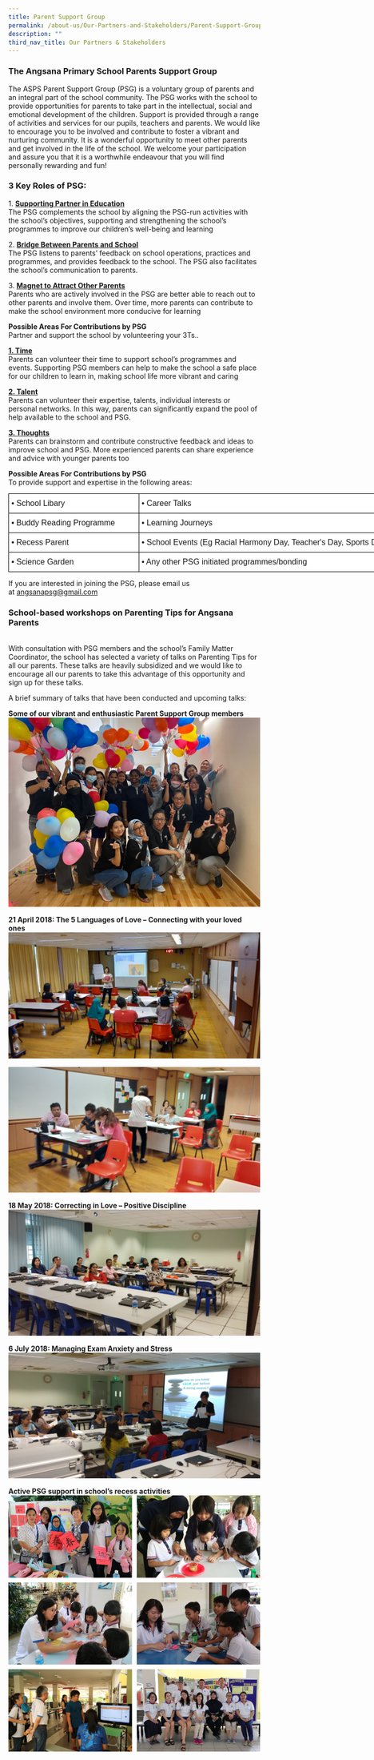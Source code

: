 ```yaml
---
title: Parent Support Group
permalink: /about-us/Our-Partners-and-Stakeholders/Parent-Support-Group/
description: ""
third_nav_title: Our Partners & Stakeholders
---
```

### The Angsana Primary School Parents Support Group

The ASPS Parent Support Group (PSG) is a voluntary group of parents and an integral part of the school community. The PSG works with the school to provide opportunities for parents to take part in the intellectual, social and emotional development of the children. Support is provided through a range of activities and services for our pupils, teachers and parents. We would like to encourage you to be involved and contribute to foster a vibrant and nurturing community. It is a wonderful opportunity to meet other parents and get involved in the life of the school. We welcome your participation and assure you that it is a worthwhile endeavour that you will find personally rewarding and fun!

### 3 Key Roles of PSG:


1.&nbsp;<u><b>Supporting Partner in Education</b></u>
<br>
The PSG complements the school by aligning the PSG-run activities with the school’s objectives, supporting and strengthening the school’s programmes to improve our children’s well-being and learning

  

2.&nbsp;<u><b>Bridge Between Parents and School</b></u>
<br>
The PSG listens to parents’ feedback on school operations, practices and programmes, and provides feedback to the school. The PSG also facilitates the school’s communication to parents.

  

3.&nbsp;<u><b>Magnet to Attract Other Parents</b></u>
<br>
Parents who are actively involved in the PSG are better able to reach out to other parents and involve them. Over time, more parents can contribute to make the school environment more conducive for learning

  

<b>Possible Areas For Contributions by PSG</b>
<br>
Partner and support the school by volunteering your 3Ts..

  

<u><b>1. Time</b></u>
<br>
Parents can volunteer their time to support school’s programmes and events. Supporting PSG members can help to make the school a safe place for our children to learn in, making school life more vibrant and caring

  

<u><b>2. Talent</b></u>
<br>
Parents can volunteer their expertise, talents, individual interests or personal networks. In this way, parents can significantly expand the pool of help available to the school and PSG.

  

<u><b>3. Thoughts</b></u>
<br>
Parents can brainstorm and contribute constructive feedback and ideas to improve school and PSG. More experienced parents can share experience and advice with younger parents too

  

<b>Possible Areas For Contributions by PSG</b>
<br>
To provide support and expertise in the following areas:

<style type="text/css">
.tg  {border-collapse:collapse;border-spacing:0;}
.tg td{border-color:black;border-style:solid;border-width:1px;font-family:Arial, sans-serif;font-size:14px;
  overflow:hidden;padding:10px 5px;word-break:normal;}
.tg th{border-color:black;border-style:solid;border-width:1px;font-family:Arial, sans-serif;font-size:14px;
  font-weight:normal;overflow:hidden;padding:10px 5px;word-break:normal;}
.tg .tg-5sko{background-color:#FFF;font-size:16px;text-align:left;vertical-align:top}
</style>
<table class="tg" style="undefined;table-layout: fixed; width: 822px">
<colgroup>
<col style="width: 261px">
<col style="width: 561px">
</colgroup>
<thead>
  <tr>
    <th class="tg-5sko">• School Libary</th>
    <th class="tg-5sko">• Career Talks</th>
  </tr>
</thead>
<tbody>
  <tr>
    <td class="tg-5sko">• Buddy Reading Programme</td>
    <td class="tg-5sko">• Learning Journeys</td>
  </tr>
  <tr>
    <td class="tg-5sko">• Recess Parent</td>
    <td class="tg-5sko">• School Events (Eg Racial Harmony Day, Teacher's Day, Sports Day)</td>
  </tr>
  <tr>
    <td class="tg-5sko">• Science Garden</td>
    <td class="tg-5sko">• Any other PSG initiated programmes/bonding</td>
  </tr>
</tbody>
</table>

If you are interested in joining the PSG, please email us at&nbsp;[angsanapsg@gmail.com](mailto:angsanapsg@gmail.com)


### School-based workshops on Parenting Tips for Angsana Parents
<br>
With consultation with PSG members and the school’s Family Matter Coordinator, the school has selected a variety of talks on Parenting Tips for all our parents. These talks are heavily subsidized and we would like to encourage all our parents to take this advantage of this opportunity and sign up for these talks.

  

A brief summary of talks that have been conducted and upcoming talks:

  

<b>Some of our vibrant and enthusiastic Parent Support Group members</b>
<br>
![psg_2023_1](/images/psg_2023_1.jpeg)


<b>21 April 2018: The 5 Languages of Love – Connecting with your loved ones</b>
<br>
![](/images/PSG2.jpeg)

![](/images/PSG3.jpeg)

<b>18 May 2018: Correcting in Love – Positive Discipline</b>
<br>
![](/images/psg04.jpg)

<b>6 July 2018: Managing Exam Anxiety and Stress</b>
<br>
![](/images/psg05.jpg)


<b>Active PSG support in school’s recess activities</b>
<br>
![](/images/PSG.png)
